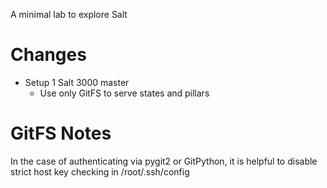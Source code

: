 A minimal lab to explore Salt

# Changes
  * Setup 1 Salt 3000 master
    * Use only GitFS to serve states and pillars

# GitFS Notes

In the case of authenticating via pygit2 or GitPython, it is helpful to disable
strict host key checking in /root/.ssh/config
